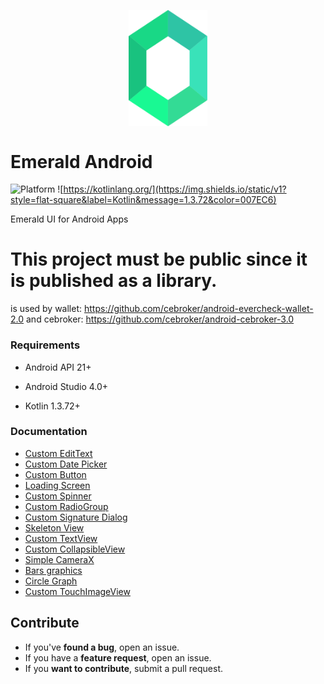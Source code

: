 <p align="center"><img src="https://github.com/cebroker/emerald-ios/blob/develop/emerald.svg" align="middle" width="25%" /></p>

# Emerald Android
![Platform](https://img.shields.io/static/v1?style=flat-square&label=Platform&message=Android&color=3DDC84) 
![https://kotlinlang.org/](https://img.shields.io/static/v1?style=flat-square&label=Kotlin&message=1.3.72&color=007EC6)

Emerald UI for Android Apps

# This project must be public since it is published as a library.

is used by wallet: https://github.com/cebroker/android-evercheck-wallet-2.0 and cebroker: https://github.com/cebroker/android-cebroker-3.0

### Requirements

- Android API 21+

- Android Studio 4.0+

- Kotlin 1.3.72+

### Documentation
- [Custom EditText](/app/src/main/java/co/condorlabs/customcomponents/customedittext)
- [Custom Date Picker](/app/src/main/java/co/condorlabs/customcomponents/customdatepicker)
- [Custom Button](/app/src/main/java/co/condorlabs/customcomponents/custombutton)
- [Loading Screen](/app/src/main/java/co/condorlabs/customcomponents/loadingfragment)
- [Custom Spinner](/app/src/main/java/co/condorlabs/customcomponents/customspinner)
- [Custom RadioGroup](/app/src/main/java/co/condorlabs/customcomponents/customradiogroup)
- [Custom Signature Dialog](/app/src/main/java/co/condorlabs/customcomponents/customsignature)
- [Skeleton View](/app/src/main/java/co/condorlabs/customcomponents/skeletonview) 
- [Custom TextView](/app/src/main/java/co/condorlabs/customcomponents/customtextview)
- [Custom CollapsibleView](/app/src/main/java/co/condorlabs/customcomponents/customcollapsibleview)
- [Simple CameraX](/app/src/main/java/co/condorlabs/customcomponents/simplecamerax)
- [Bars graphics](/app/src/main/java/co/condorlabs/customcomponents/graphics/barsgraph)
- [Circle Graph](/app/src/main/java/co/condorlabs/customcomponents/graphics/circlegraph)
- [Custom TouchImageView](/app/src/main/java/co/condorlabs/customcomponents/customimageview)

## Contribute
- If you've __found a bug__, open an issue.
- If you have a __feature request__, open an issue.
- If you __want to contribute__, submit a pull request.

